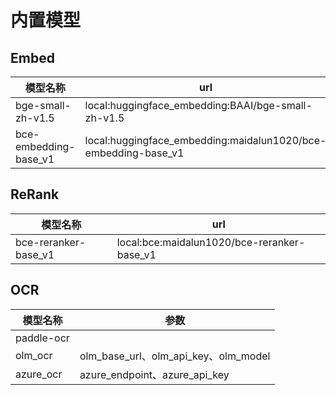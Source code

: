# 内置模型

## Embed

| 模型名称                  | url                                                            |
|-----------------------|----------------------------------------------------------------|
| bge-small-zh-v1.5     | local:huggingface_embedding:BAAI/bge-small-zh-v1.5             |
| bce-embedding-base_v1 | local:huggingface_embedding:maidalun1020/bce-embedding-base_v1 |

## ReRank

| 模型名称                 | url                                         |
|----------------------|---------------------------------------------|
| bce-reranker-base_v1 | local:bce:maidalun1020/bce-reranker-base_v1 |

## OCR

| 模型名称       | 参数                                 |
|------------|------------------------------------|
| paddle-ocr |                                    |
| olm_ocr    | olm_base_url、olm_api_key、olm_model |
| azure_ocr  | azure_endpoint、azure_api_key       |